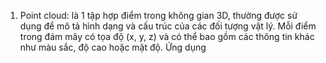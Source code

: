 1. Point cloud: là 1 tập hợp điểm trong không gian 3D, thường được sử dụng để mô tả hình dạng và cấu trúc của các đối tượng vật lý. Mỗi điểm trong đám mây có tọa độ (x, y, z) và có thể bao gồm các thông tin khác như màu sắc, độ cao hoặc mật độ. Ứng dụng

